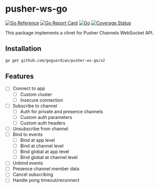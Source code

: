 # pusher-ws-go

[![Go Reference](https://pkg.go.dev/badge/github.com/goguardian/pusher-ws-go/v2.svg)](https://pkg.go.dev/github.com/goguardian/pusher-ws-go/v2) [![Go Report Card](https://goreportcard.com/badge/github.com/goguardian/pusher-ws-go/v2)](https://goreportcard.com/report/github.com/goguardian/pusher-ws-go/v2) [![Go](https://github.com/goguardian/pusher-ws-go/actions/workflows/go.yml/badge.svg)](https://github.com/goguardian/pusher-ws-go/actions/workflows/go.yml) [![Coverage Status](https://coveralls.io/repos/github/goguardian/pusher-ws-go/badge.svg?branch=main)](https://coveralls.io/github/goguardian/pusher-ws-go?branch=main)

This package implements a clinet for Pusher Channels WebSocket API.

## Installation

```sh
go get github.com/goguardian/pusher-ws-go/v2
```

## Features

* [ ] Connect to app
	* [ ] Custom cluster
	* [ ] Insecure connection
* [ ] Subscribe to channel
	* [ ] Auth for private and presence channels
	* [ ] Custom auth parameters
	* [ ] Custom auth headers
* [ ] Unsubscribe from channel
* [ ] Bind to events
	* [ ] Bind at app level
	* [ ] Bind at channel level
	* [ ] Bind global at app level
	* [ ] Bind global at channel level
* [ ] Unbind events
* [ ] Presence channel member data
* [ ] Cancel subscribing
* [ ] Handle pong timeout/reconnect
